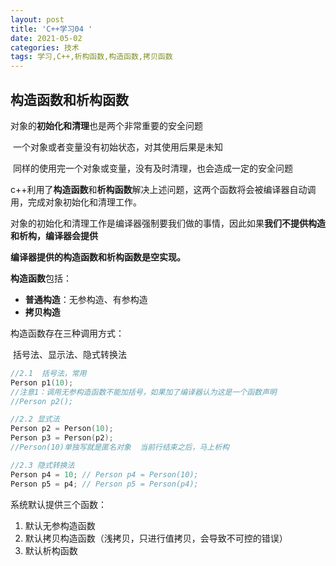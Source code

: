 ```yaml
---
layout: post
title: 'C++学习04 '
date: 2021-05-02
categories: 技术
tags: 学习,C++,析构函数,构造函数,拷贝函数
---
```



## 构造函数和析构函数



对象的**初始化和清理**也是两个非常重要的安全问题

​	一个对象或者变量没有初始状态，对其使用后果是未知

​	同样的使用完一个对象或变量，没有及时清理，也会造成一定的安全问题



c++利用了**构造函数**和**析构函数**解决上述问题，这两个函数将会被编译器自动调用，完成对象初始化和清理工作。

对象的初始化和清理工作是编译器强制要我们做的事情，因此如果**我们不提供构造和析构，编译器会提供**

**编译器提供的构造函数和析构函数是空实现。**



**构造函数**包括：

- **普通构造**：无参构造、有参构造
- **拷贝构造**

构造函数存在三种调用方式：

​	括号法、显示法、隐式转换法

```c++
//2.1  括号法，常用
Person p1(10);
//注意1：调用无参构造函数不能加括号，如果加了编译器认为这是一个函数声明
//Person p2();

//2.2 显式法
Person p2 = Person(10); 
Person p3 = Person(p2);
//Person(10)单独写就是匿名对象  当前行结束之后，马上析构

//2.3 隐式转换法
Person p4 = 10; // Person p4 = Person(10); 
Person p5 = p4; // Person p5 = Person(p4);
```

系统默认提供三个函数：

1. 默认无参构造函数
2. 默认拷贝构造函数（浅拷贝，只进行值拷贝，会导致不可控的错误）
3. 默认析构函数

<!--用户定义有参构造函数后，则编译器不再提供默认无参构造函数；-->

<!--用户定义拷贝构造函数后，则编译器不再提供默认其他构造函数。-->


